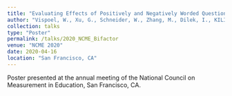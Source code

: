 ```yaml
---
title: "Evaluating Effects of Positively and Negatively Worded Questionnaire Items using the Bifactor Model"
author: "Vispoel, W., Xu, G., Schneider, W., Zhang, M., Dilek, I., KILINC, M."
collection: talks
type: "Poster"
permalink: /talks/2020_NCME_Bifactor
venue: "NCME 2020"
date: 2020-04-16
location: "San Francisco, CA"
---
```



Poster presented at the annual meeting of the National Council on Measurement in Education, San Francisco, CA. 
